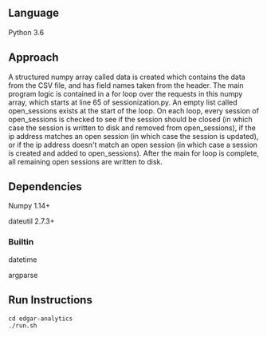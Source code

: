 ## Language
Python 3.6

## Approach
A structured numpy array called data is created which contains the data from the CSV file, and has field names taken from the header. The main program logic is contained in a for loop over the requests in this numpy array, which starts at line 65 of sessionization.py. An empty list called open_sessions exists at the start of the loop. On each loop, every session of open_sessions is checked to see if the session should be closed (in which case the session is written to disk and removed from open_sessions), if the ip address matches an open session (in which case the session is updated), or if the ip address doesn't match an open session (in which case a session is created and added to open_sessions). After the main for loop is complete, all remaining open sessions are written to disk.  

## Dependencies
Numpy 1.14+

dateutil 2.7.3+

### Builtin
datetime

argparse 

## Run Instructions
```
cd edgar-analytics
./run.sh
```
